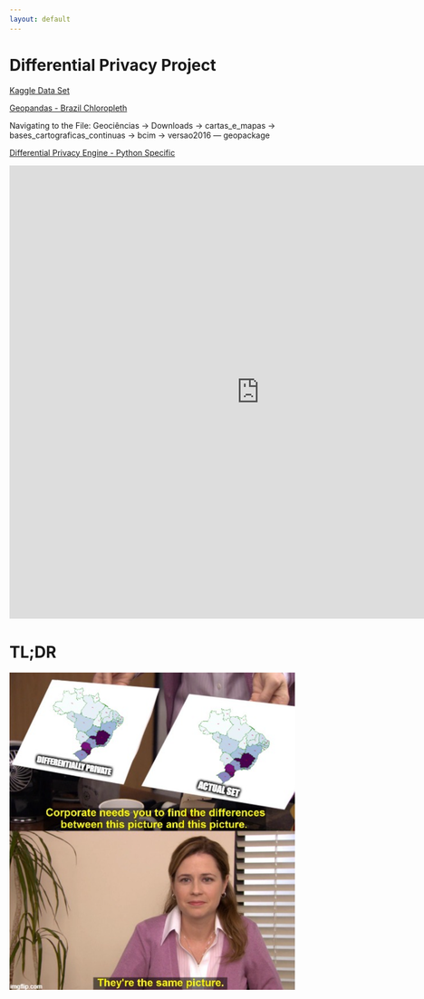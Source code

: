 ```yaml
---
layout: default
---
```

# Differential Privacy Project

[Kaggle Data Set](https://www.kaggle.com/datasets/mcamera/brazil-highway-traffic-accidents?resource=download-directory)

[Geopandas - Brazil Chloropleth](https://www.ibge.gov.br/)

Navigating to the File: Geociências -> Downloads -> cartas_e_mapas -> bases_cartograficas_continuas -> bcim -> versao2016 — geopackage

[Differential Privacy Engine - Python Specific](https://pipelinedp.io/)

<iframe src="https://alyssaahn.github.io/Differential_Privacy_Write_Up.pdf" width="175%" height="800" frameborder="0" scrolling="no"></iframe>


# TL;DR
<img src="/Images/joke.PNG">
